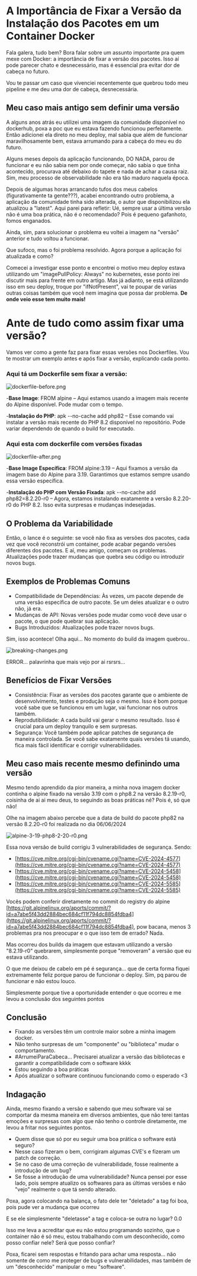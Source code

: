 # A Importância de Fixar a Versão da Instalação dos Pacotes em um Container Docker

Fala galera, tudo bem? Bora falar sobre um assunto importante pra quem mexe com Docker: a importância de fixar a versão dos pacotes. Isso aí pode parecer chato e desnecessário, mas é essencial pra evitar dor de cabeça no futuro.

Vou te passar um caso que vivenciei recentemente que quebrou todo meu pipeline e me deu uma dor de cabeça, desnecessária.

## Meu caso mais antigo sem definir uma versão
A alguns anos atrás eu utilizei uma imagem da comunidade disponível no dockerhub, poxa a poc que eu estava fazendo funcionou perfeitamente. Então adicionei ela direto no meu deploy, mal sabia que além de funcionar maravilhosamente bem, estava arrumando para a cabeça do meu eu do futuro. 

Alguns meses depois da aplicação funcionando, DO NADA, parou de funcionar e eu não sabia nem por onde começar, não sabia o que tinha acontecido, procurava até debaixo do tapete e nada de achar a causa raiz. Sim, meu processo de observabilidade não era tão maduro naquela época.

Depois de algumas horas arrancando tufos dos meus cabelos (figurativamente ta gente???), acabei encontrando outro problema, a aplicação da comunidade tinha sido alterada, o autor que disponibilizou ela atualizou a "latest". Aqui parei para refletir: Ué, sempre usar a última versão não é uma boa prática, não é o recomendado? Pois é pequeno gafanhoto, fomos enganados.

Ainda, sim, para solucionar o problema eu voltei a imagem na "versão" anterior e tudo voltou a funcionar.

Que sufoco, mas o foi problema resolvido. Agora porque a aplicação foi atualizada e como? 

Comecei a investigar esse ponto e encontrei o motivo meu deploy estava utilizando um "imagePullPolicy: Always" no kubernetes, esse ponto irei discutir mais para frente em outro artigo. Mas já adianto, se está utilizando isso em seu deploy, troque por "ifNotPresent", vai te poupar de varias outras coisas também que você nem imagina que possa dar problema. **De onde veio esse tem muito mais!**

# Ante de tudo como assim fixar uma versão?

Vamos ver como a gente faz para fixar essas versões nos Dockerfiles. Vou te mostrar um exemplo antes e após fixar a versão, explicando cada ponto.

### Aqui tá um Dockerfile sem fixar a versão:

![dockerfile-before.png](./dockerfile-before.png)

-**Base Image**: FROM alpine – Aqui estamos usando a imagem mais recente do Alpine disponível. Pode mudar com o tempo.

-**Instalação do PHP**: apk --no-cache add php82 – Esse comando vai instalar a versão mais recente do PHP 8.2 disponível no repositório. Pode variar dependendo de quando o build for executado.

### Aqui esta com dockerfile com versões fixadas

![dockerfile-after.png](./dockerfile-after.png)

-**Base Image Específica**: FROM alpine:3.19 – Aqui fixamos a versão da imagem base do Alpine para 3.19. Garantimos que estamos sempre usando essa versão específica.

-**Instalação do PHP com Versão Fixada**: apk --no-cache add php82=8.2.20-r0 – Agora, estamos instalando exatamente a versão 8.2.20-r0 do PHP 8.2. Isso evita surpresas e mudanças indesejadas.

## O Problema da Variabilidade
Então, o lance é o seguinte: se você não fixa as versões dos pacotes, cada vez que você reconstrói um container, pode acabar pegando versões diferentes dos pacotes. E aí, meu amigo, começam os problemas. Atualizações pode trazer mudanças que quebra seu código ou introduzir novos bugs.

## Exemplos de Problemas Comuns
- Compatibilidade de Dependências: Às vezes, um pacote depende de uma versão específica de outro pacote. Se um deles atualizar e o outro não, já era.
- Mudanças de API: Novas versões pode mudar como você deve usar o pacote, o que pode quebrar sua aplicação.
- Bugs Introduzidos: Atualizações pode trazer novos bugs. 

Sim, isso acontece! Olha aqui... No momento do build da imagem quebrou..


![breaking-changes.png](./breaking-changes.png)

ERROR... palavrinha que mais vejo por ai rsrsrs...

## Benefícios de Fixar Versões
- Consistência: Fixar as versões dos pacotes garante que o ambiente de desenvolvimento, testes e produção seja o mesmo. Isso é bom porque você sabe que se funcionou em um lugar, vai funcionar nos outros também.
- Reprodutibilidade: A cada build vai gerar o mesmo resultado. Isso é crucial para um deploy tranquilo e sem surpresas.
- Segurança: Você também pode aplicar patches de segurança de maneira controlada. Se você sabe exatamente quais versões tá usando, fica mais fácil identificar e corrigir vulnerabilidades.

## Meu caso mais recente mesmo definindo uma versão
Mesmo tendo aprendido da pior maneira, a minha nova imagem docker continha o alpine fixado na versão 3.19 com o php8.2 na versão 8.2.19-r0, coisinha de ai ai meu deus, to seguindo as boas práticas né? Pois é, só que não!

Olhe na imagem abaixo percebe que a data de build do pacote php82 na versão 8.2.20-r0 foi realizada no dia 06/06/2024

![alpine-3-19-php8-2-20-r0.png](./alpine-3-19-php8-2-20-r0.png)

Essa nova versão de build corrigiu 3 vulnerabilidades de segurança. Sendo: 

- [https://cve.mitre.org/cgi-bin/cvename.cgi?name=CVE-2024-4577](https://cve.mitre.org/cgi-bin/cvename.cgi?name=CVE-2024-4577)
- [https://cve.mitre.org/cgi-bin/cvename.cgi?name=CVE-2024-5458](https://cve.mitre.org/cgi-bin/cvename.cgi?name=CVE-2024-5458)
- [https://cve.mitre.org/cgi-bin/cvename.cgi?name=CVE-2024-5585](https://cve.mitre.org/cgi-bin/cvename.cgi?name=CVE-2024-5585)

Vocês podem conferir diretamente no commit do registry do alpine 
[https://git.alpinelinux.org/aports/commit/?id=a7abe5f43dd2884bec684cf11f794dc8854fdba4](https://git.alpinelinux.org/aports/commit/?id=a7abe5f43dd2884bec684cf11f794dc8854fdba4), pow bacana, menos 3 problemas pra nos preocupar e o que isso tem de errado? Nada.

Mas ocorreu dos builds da imagem que estavam utilizando a versão "8.2.19-r0" quebrarem, simplesmente porque "removeram" a versão que eu estava utilizando.

O que me deixou de cabelo em pé é segurança... que de certa forma fiquei extremamente feliz porque parou de funcionar o deploy. Sim, pq parou de funcionar e não estou louco.

Simplesmente porque tive a oportunidade entender o que ocorreu e me levou a conclusão dos seguintes pontos

## Conclusão
- Fixando as versões têm um controle maior sobre a minha imagem docker.
- Não tenho surpresas de um "componente" ou "biblioteca" mudar o comportamento.
- #ArrumeiParaCabeca... Precisarei atualizar a versão das bibliotecas e garantir a compatibilidade com o software kkkk
- Estou seguindo a boa práticas 
- Após atualizar o software continuou funcionando como o esperado <3

## Indagação

Ainda, mesmo fixando a versão e sabendo que meu software vai se comportar da mesma maneira em diversos ambientes, que não terei tantas emoções e surpresas com algo que não tenho o controle diretamente, me levou a fritar nos seguintes pontos.

- Quem disse que só por eu seguir uma boa prática o software está seguro?
- Nesse caso fizeram o bem, corrigiram algumas CVE's e fizeram um patch de correção.
- Se no caso de uma correção de vulnerabilidade, fosse realmente a introdução de um bug?
- Se fosse a introdução de uma vulnerabilidade? Nunca pensei por esse lado, pois sempre atualizo os softwares para as últimas versões e não "vejo" realmente o que tá sendo alterado.

Poxa, agora colocando na balança, o fato dele ter "deletado" a tag foi boa, pois pude ver a mudança que ocorreu

E se ele simplesmente "deletasse" a tag e coloca-se outra no lugar? 0.0

Isso me leva a acreditar que eu não estou programando sozinho, que o container não é só meu, estou trabalhando com um desconhecido, como posso confiar nele? Será que posso confiar?

Poxa, ficarei sem respostas e fritando para achar uma resposta... não somente de como me proteger de bugs e vulnerabilidades, mas também de um "desconhecido" manipular o meu "software".
